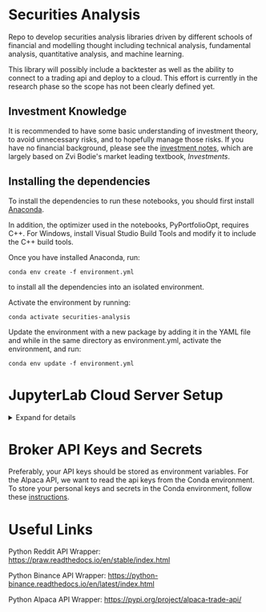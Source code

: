 # **Securities Analysis**

Repo to develop securities analysis libraries driven by different schools of financial and modelling thought including technical analysis, fundamental analysis, quantitative analysis, and machine learning.

This library will possibly include a backtester as well as the ability to connect to a trading api and deploy to a cloud. This effort is currently in the research phase so the scope has not been clearly defined yet. 

## Investment Knowledge

It is recommended to have some basic understanding of investment theory, to avoid unnecessary risks, and to hopefully manage those risks. If you have no financial background, please see the [investment notes](/notebooks/notes/investments_notes.ipynb), which are largely based on Zvi Bodie's market leading textbook, *Investments*.

## Installing the dependencies

To install the dependencies to run these notebooks, you should first install [Anaconda](https://www.anaconda.com/products/individual#Downloads). 

In addition, the optimizer used in the notebooks, PyPortfolioOpt, requires C++. For Windows, install Visual Studio Build Tools and modify it to include the C++ build tools. 

Once you have installed Anaconda, run:

    conda env create -f environment.yml

to install all the dependencies into an isolated environment.

Activate the environment by running:

    conda activate securities-analysis

Update the environment with a new package by adding it in the YAML file and while in the same directory as environment.yml, activate the environment, and run:

    conda env update -f environment.yml

# **JupyterLab Cloud Server Setup**
<details>
  <summary>Expand for details</summary>
To run algorithmic trading bots, we need infrastructure which is reliable and secure. Setting up your own physical server is not necessary since we can easily rent cloud infrastructure at low cost. 

First, spin up a virtual machine at https://www.digitalocean.com/ (they call them droplets) with a minimum of 2 GB RAM. For more info on creating a production-ready server, see: https://docs.digitalocean.com/tutorials/recommended-droplet-setup/

## **SSH Encryption**

To connect to the cloud instance via ssh (we can then easily use the ssh plugin in VS Code to develop on the server), create an ssh key and add the key to the cloud instance. Follow these instructions:

https://docs.digitalocean.com/products/droplets/how-to/add-ssh-keys/

## **SSL (HTTPS) Encryption**

To create an encrypted communication between the JupyterLab server and the web browser, we set up an SSL public key and certificate. From within the cloud/cloud_deploy/ folder, run the following line from the terminal (Git Bash if on Windows):

    openssl req -x509 -nodes -days 365 -newkey rsa:2048 -keyout mykey.key -out mycert.pem

Follow the instructions and enter your location, org, name, and email details. 

For more info on SSL, see: https://www.cloudflare.com/learning/ssl/what-is-ssl/

## **Jupyter Lab Password Hashing**

It is essential to have passwords be hashed, in this case the password to the Jupyter Lab server. Hashing is a one-way function (impossible to decrypt). It is used for password validation. Still, you don't want even the hash exposed because hackers can brute force it and figure out the password (Then they would have root access to the cloud instance!!)

To generate an Argon2 hash code for the Jupyter Lab password, run the following from within the cloud/cloud_deploy/ directory (make sure the virtual environment is activated):

    python jupyter_hash_code.py [your password here]

This will next get copied to the cloud and set as the password authentication for the browser login.

Luckily, Argon2 hashing is quite secure and according to one source:
"Trying to crack a volume encrypted with Argon2 created on a modern laptop would require up to 75,121 powerful machines running for ten years and cost over 4 billion dollars."

## **Browser Accessed Jupyter Lab Server Setup**

In one command, we will copy the SSL keys and jupyter notebook config files to the cloud instance, run the dependencies install script, and launch a jupyterlab server. We simply run (within the cloud/cloud_deploy/ directory):

    bash cloud_setup.sh [public ip address of cloud instance]

Then access the server through a browser at https://[public ip address of cloud instance]:9000/lab. The password will be the one which you hashed in the step above. 

To shut down the Jupyter Lab server, from within Jupyter Lab, go to "file" then click "shutdown" (the Jupyter lab will run indefinitely at
that port until you shut it down).

If you want to start with a clearn ubuntu install on the cloud instance, you can do a rebuild (see below for ssh reconnection).

## **Info On Setting Up JupyterLab Server**

https://www.digitalocean.com/community/tutorials/how-to-set-up-a-jupyterlab-environment-on-ubuntu-18-04
## **Debugging SSH Connection to Digital Ocean Droplet**

See: https://dev.to/gamebusterz/digitalocean-permission-denied-publickey-168p

SSH connection issues after rebuild: https://www.digitalocean.com/community/questions/how-can-i-get-rid-of-warning-remote-host-identification-has-changed
</details>

# **Broker API Keys and Secrets**

Preferably, your API keys should be stored as environment variables. For the Alpaca API, we want
to read the api keys from the Conda environment. To store your personal keys and secrets in the Conda environment, follow these [instructions](https://docs.conda.io/projects/conda/en/latest/user-guide/tasks/manage-environments.html#setting-environment-variables).

# **Useful Links**

Python Reddit API Wrapper: https://praw.readthedocs.io/en/stable/index.html

Python Binance API Wrapper: https://python-binance.readthedocs.io/en/latest/index.html

Python Alpaca API Wrapper: https://pypi.org/project/alpaca-trade-api/
